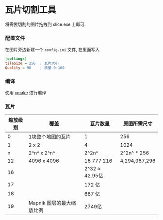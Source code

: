 # 瓦片切割工具

将需要切割的图片拖拽到 slice.exe 上即可.

### 配置文件
在图片旁边新建一个 `config.ini` 文件, 在里面写入
```ini
[settings]
tileSize = 256  ; 瓦片大小
Quality = 90    ; 质量 0-100
```

### 编译

使用 [xmake](https://xmake.io/#/zh-cn/) 进行编译


### 瓦片

| 缩放级别 | 覆盖                      | 瓦片数量       | 原图所需尺寸  |
| -------- | ------------------------- | -------------- | ------------- |
| 0        | 1块整个地图的瓦片         | 1              | 256           |
| 1        | 2 x 2                     | 4              | 1024          |
| n        | 2^n^ x 2^n^               | 2^2n^          | 2^2n^ * 256   |
| 12       | 4096 x 4096               | 16 777 216     | 4,294,967,296 |
| 16       |                           | 2^32 ≈ 42.95亿 |               |
| 17       |                           | 172 亿         |               |
| 18       |                           | 687 亿         |               |
| 19       | Mapnik 图层的最大缩放比例 | 2749亿         |               |
